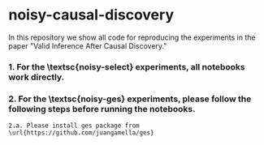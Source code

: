 # noisy-causal-discovery
In this repository we show all code for reproducing the experiments in the paper "Valid Inference After Causal Discovery." 

### 1. For the \textsc{noisy-select} experiments, all notebooks work directly.
### 2. For the \textsc{noisy-ges} experiments, please follow the following steps before running the notebooks.
    2.a. Please install ges package from \url{https://github.com/juangamella/ges}
